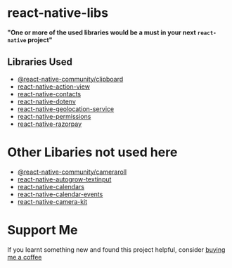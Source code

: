 # react-native-libs

**"One or more of the used libraries would be a must in your next `react-native` project"**

## Libraries Used

-   [@react-native-community/clipboard](https://www.npmjs.com/package/@react-native-community/clipboard)
-   [react-native-action-view](https://www.npmjs.com/package/react-native-action-view)
-   [react-native-contacts](https://www.npmjs.com/package/react-native-contacts)
-   [react-native-dotenv](https://www.npmjs.com/package/react-native-dotenv)
-   [react-native-geolocation-service](https://www.npmjs.com/package/react-native-geolocation-service)
-   [react-native-permissions](https://www.npmjs.com/package/react-native-permissions)
-   [react-native-razorpay](https://www.npmjs.com/package/react-native-razorpay)


# Other Libaries not used here

-   [@react-native-community/cameraroll](https://www.npmjs.com/package/@react-native-community/cameraroll)
-   [react-native-autogrow-textinput](https://www.npmjs.com/package/react-native-autogrow-textinput)
-   [react-native-calendars](https://www.npmjs.com/package/react-native-calendars)
-   [react-native-calendar-events](https://www.npmjs.com/package/react-native-calendar-events)
-   [react-native-camera-kit](https://www.npmjs.com/package/react-native-camera-kit)

# Support Me

If you learnt something new and found this project helpful, consider [buying me a coffee](https://www.buymeacoffee.com/nish1896)
